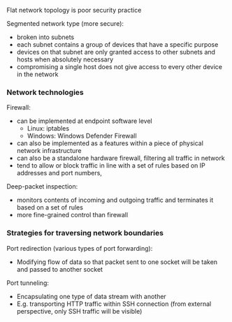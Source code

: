 Flat network topology is poor security practice

Segmented network type (more secure):
- broken into subnets
- each subnet contains a group of devices that have a specific purpose
- devices on that subnet are only granted access to other subnets and hosts when absolutely necessary
- compromising a single host does not give access to every other device in the network

### Network technologies

Firewall: 
- can be implemented at endpoint software level
	- Linux: iptables
	- Windows: Windows Defender Firewall
- can also be implemented as a features within a piece of physical network infrastructure
- can also be a standalone hardware firewall, filtering all traffic in network
- tend to allow or block traffic in line with a set of rules based on IP addresses and port numbers,

Deep-packet inspection:
- monitors contents of incoming and outgoing traffic and terminates it based on a set of rules
- more fine-grained control than firewall

### Strategies for traversing network boundaries

Port redirection (various types of port forwarding):
- Modifying flow of data so that packet sent to one socket will be taken and passed to another socket

Port tunneling:
- Encapsulating one type of data stream with another
- E.g. transporting HTTP traffic within SSH connection (from external perspective, only SSH traffic will be visible)

